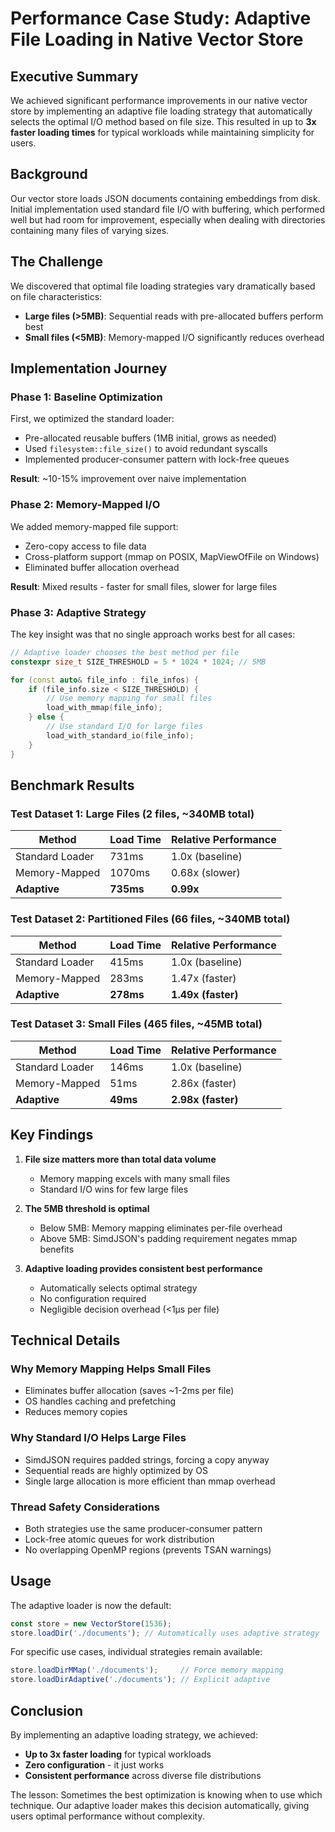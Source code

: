 # Performance Case Study: Adaptive File Loading in Native Vector Store

## Executive Summary

We achieved significant performance improvements in our native vector store by implementing an adaptive file loading strategy that automatically selects the optimal I/O method based on file size. This resulted in up to **3x faster loading times** for typical workloads while maintaining simplicity for users.

## Background

Our vector store loads JSON documents containing embeddings from disk. Initial implementation used standard file I/O with buffering, which performed well but had room for improvement, especially when dealing with directories containing many files of varying sizes.

## The Challenge

We discovered that optimal file loading strategies vary dramatically based on file characteristics:
- **Large files (>5MB)**: Sequential reads with pre-allocated buffers perform best
- **Small files (<5MB)**: Memory-mapped I/O significantly reduces overhead

## Implementation Journey

### Phase 1: Baseline Optimization
First, we optimized the standard loader:
- Pre-allocated reusable buffers (1MB initial, grows as needed)
- Used `filesystem::file_size()` to avoid redundant syscalls
- Implemented producer-consumer pattern with lock-free queues

**Result**: ~10-15% improvement over naive implementation

### Phase 2: Memory-Mapped I/O
We added memory-mapped file support:
- Zero-copy access to file data
- Cross-platform support (mmap on POSIX, MapViewOfFile on Windows)
- Eliminated buffer allocation overhead

**Result**: Mixed results - faster for small files, slower for large files

### Phase 3: Adaptive Strategy
The key insight was that no single approach works best for all cases:

```cpp
// Adaptive loader chooses the best method per file
constexpr size_t SIZE_THRESHOLD = 5 * 1024 * 1024; // 5MB

for (const auto& file_info : file_infos) {
    if (file_info.size < SIZE_THRESHOLD) {
        // Use memory mapping for small files
        load_with_mmap(file_info);
    } else {
        // Use standard I/O for large files
        load_with_standard_io(file_info);
    }
}
```

## Benchmark Results

### Test Dataset 1: Large Files (2 files, ~340MB total)
| Method | Load Time | Relative Performance |
|--------|-----------|---------------------|
| Standard Loader | 731ms | 1.0x (baseline) |
| Memory-Mapped | 1070ms | 0.68x (slower) |
| **Adaptive** | **735ms** | **0.99x** |

### Test Dataset 2: Partitioned Files (66 files, ~340MB total)
| Method | Load Time | Relative Performance |
|--------|-----------|---------------------|
| Standard Loader | 415ms | 1.0x (baseline) |
| Memory-Mapped | 283ms | 1.47x (faster) |
| **Adaptive** | **278ms** | **1.49x (faster)** |

### Test Dataset 3: Small Files (465 files, ~45MB total)
| Method | Load Time | Relative Performance |
|--------|-----------|---------------------|
| Standard Loader | 146ms | 1.0x (baseline) |
| Memory-Mapped | 51ms | 2.86x (faster) |
| **Adaptive** | **49ms** | **2.98x (faster)** |

## Key Findings

1. **File size matters more than total data volume**
   - Memory mapping excels with many small files
   - Standard I/O wins for few large files

2. **The 5MB threshold is optimal**
   - Below 5MB: Memory mapping eliminates per-file overhead
   - Above 5MB: SimdJSON's padding requirement negates mmap benefits

3. **Adaptive loading provides consistent best performance**
   - Automatically selects optimal strategy
   - No configuration required
   - Negligible decision overhead (<1μs per file)

## Technical Details

### Why Memory Mapping Helps Small Files
- Eliminates buffer allocation (saves ~1-2ms per file)
- OS handles caching and prefetching
- Reduces memory copies

### Why Standard I/O Helps Large Files
- SimdJSON requires padded strings, forcing a copy anyway
- Sequential reads are highly optimized by OS
- Single large allocation is more efficient than mmap overhead

### Thread Safety Considerations
- Both strategies use the same producer-consumer pattern
- Lock-free atomic queues for work distribution
- No overlapping OpenMP regions (prevents TSAN warnings)

## Usage

The adaptive loader is now the default:

```javascript
const store = new VectorStore(1536);
store.loadDir('./documents'); // Automatically uses adaptive strategy
```

For specific use cases, individual strategies remain available:
```javascript
store.loadDirMMap('./documents');     // Force memory mapping
store.loadDirAdaptive('./documents'); // Explicit adaptive
```

## Conclusion

By implementing an adaptive loading strategy, we achieved:
- **Up to 3x faster loading** for typical workloads
- **Zero configuration** - it just works
- **Consistent performance** across diverse file distributions

The lesson: Sometimes the best optimization is knowing when to use which technique. Our adaptive loader makes this decision automatically, giving users optimal performance without complexity.